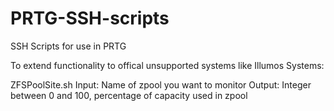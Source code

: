 # PRTG-SSH-scripts
SSH Scripts for use in PRTG

To extend functionality to offical unsupported systems like Illumos Systems:

ZFSPoolSite.sh
    Input: Name of zpool you want to monitor
    Output: Integer between 0 and 100, percentage of capacity used in zpool
